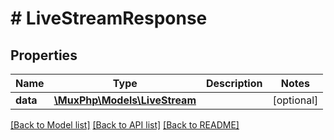 # # LiveStreamResponse

## Properties

Name | Type | Description | Notes
------------ | ------------- | ------------- | -------------
**data** | [**\MuxPhp\Models\LiveStream**](LiveStream.md) |  | [optional]

[[Back to Model list]](../../README.md#models) [[Back to API list]](../../README.md#endpoints) [[Back to README]](../../README.md)
